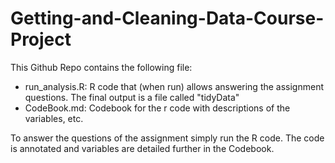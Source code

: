 # Getting-and-Cleaning-Data-Course-Project

This Github Repo contains the following file:
* run_analysis.R: R code that (when run) allows answering the assignment questions. The final output is a file called "tidyData"
* CodeBook.md: Codebook for the r code with descriptions of the variables, etc.

To answer the questions of the assignment simply run the R code. The code is annotated and variables are detailed further in the Codebook.
